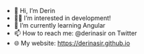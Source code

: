 - 👋 Hi, I’m Derin
- 👨‍💻 I’m interested in development!
- 🌱 I’m currently learning Angular
- 📫 How to reach me: @derinasir on Twitter
- 🌐 My website: https://derinasir.github.io

<!---
derinasir/derinasir is a ✨ special ✨ repository because its `README.md` (this file) appears on your GitHub profile.
You can click the Preview link to take a look at your changes.
--->
